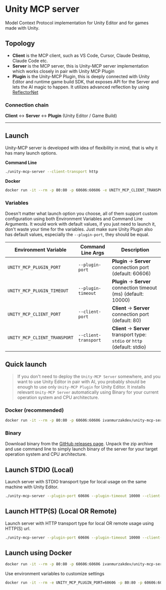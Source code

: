 # Unity MCP server

Model Context Protocol implementation for Unity Editor and for games made with Unity.

## Topology

- **Client** is the MCP client, such as VS Code, Cursor, Claude Desktop, Claude Code etc.
- **Server** is the MCP server, this is Unity-MCP server implementation which works closely in pair with Unity MCP Plugin
- **Plugin** is the Unity-MCP Plugin, this is deeply connected with Unity Editor and runtime game build SDK, that exposes API for the Server and lets the AI magic to happen. It utilizes advanced reflection by using [ReflectorNet](https://github.com/IvanMurzak/ReflectorNet)

### Connection chain

**Client** <-> **Server** <-> **Plugin** (Unity Editor / Game Build)

---

## Launch

Unity-MCP server is developed with idea of flexibility in mind, that is why it has many launch options.

**Command Line**

```bash
./unity-mcp-server --client-transport http
```

**Docker**

```bash
docker run -it --rm -p 80:80 -p 60606:60606 -e UNITY_MCP_CLIENT_TRANSPORT=http ivanmurzakdev/unity-mcp-server
```

### Variables

Doesn't matter what launch option you choose, all of them support custom configuration using both Environment Variables and Command Line Arguments. It would work with default values, if you just need to launch it, don't waste your time for the variables. Just make sure Unity Plugin also has default values, especially the `--plugin-port`, they should be equal.

| Environment Variable        | Command Line Args     | Description                                                                 |
|-----------------------------|-----------------------|-----------------------------------------------------------------------------|
| `UNITY_MCP_PLUGIN_PORT`     | `--plugin-port`       | **Plugin** -> **Server** connection port (default: 60606)                   |
| `UNITY_MCP_PLUGIN_TIMEOUT`  | `--plugin-timeout`    | **Plugin** -> **Server** connection timeout (ms) (default: 10000)           |
| `UNITY_MCP_CLIENT_PORT`     | `--client-port`       | **Client** -> **Server** connection port (default: 80)                      |
| `UNITY_MCP_CLIENT_TRANSPORT`| `--client-transport`  | **Client** -> **Server** transport type: `stdio` or `http` (default: stdio) |

## Quick launch

> If you don't need to deploy the `Unity-MCP Server` somewhere, and you want to use Unity Editor in pair with AI, you probably should be enough to use only `Unity-MCP Plugin` for Unity Editor. It installs relevant `Unity-MCP Server` automatically using Binary for your current operation system and CPU architecture.

### Docker (recommended)

```bash
docker run -it --rm -p 80:80 -p 60606:60606 ivanmurzakdev/unity-mcp-server
```

### Binary

Download binary from the [GitHub releases page](https://github.com/IvanMurzak/Unity-MCP/releases). Unpack the zip archive and use command line to simply launch binary of the server for your target operation system and CPU architecture.

## Launch STDIO (Local)

Launch server with STDIO transport type for local usage on the same machine with Unity Editor.

```bash
./unity-mcp-server --plugin-port 60606 --plugin-timeout 10000 --client-transport stdio
```

## Launch HTTP(S) (Local OR Remote)

Launch server with HTTP transport type for local OR remote usage using HTTP(S) url.

```bash
./unity-mcp-server --plugin-port 60606 --plugin-timeout 10000 --client-transport http
```

## Launch using Docker

```bash
docker run -it --rm -p 80:80 -p 60606:60606 ivanmurzakdev/unity-mcp-server
```

Use environment variables to customize settings

```bash
docker run -it --rm -e UNITY_MCP_PLUGIN_PORT=60606 -p 80:80 -p 60606:60606 ivanmurzakdev/unity-mcp-server
```


